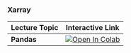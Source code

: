 ### Xarray

| Lecture Topic | Interactive Link |
|---------------|------------------|
| **Pandas**  | [![Open In Colab](https://colab.research.google.com/assets/colab-badge.svg)](https://colab.research.google.com/github/astg606/astg_pymaterials/blob/main/yaml/understand_yaml.ipynb) |
